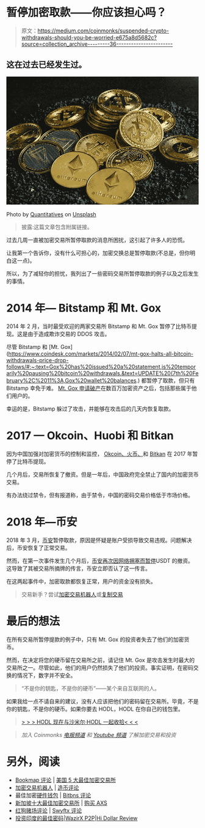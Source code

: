 # 暂停加密取款——你应该担心吗？

> 原文：<https://medium.com/coinmonks/suspended-crypto-withdrawals-should-you-be-worried-e675a8d5682c?source=collection_archive---------36----------------------->

## 这在过去已经发生过。

![](img/ae5f0d86a4525bfa973794fa744ba2a6.png)

Photo by [Quantitatives](https://unsplash.com/@quantitatives?utm_source=unsplash&utm_medium=referral&utm_content=creditCopyText) on [Unsplash](https://unsplash.com/s/photos/crypto?utm_source=unsplash&utm_medium=referral&utm_content=creditCopyText)

> 披露:这篇文章包含附属链接。

过去几周一直被加密交易所暂停取款的消息所困扰，这引起了许多人的恐慌。

让我第一个告诉你，没有什么可担心的，加密交换总是暂停取款(不总是，但你明白这一点)。

所以，为了减轻你的担忧，我列出了一些密码交易所暂停取款的例子以及之后发生的事情。

# 2014 年— Bitstamp 和 Mt. Gox

2014 年 2 月，当时最受欢迎的两家交易所 Bitstamp 和 Mt. Gox 暂停了比特币提现。这是由于造成欺诈交易的 DDOS 攻击。

尽管 Bitstamp 和 [Mt. Gox](https://www.coindesk.com/markets/2014/02/07/mt-gox-halts-all-bitcoin-withdrawals-price-drop-follows/#:~:text=Gox%20has%20issued%20a%20statement,is%20temporarily%20pausing%20bitcoin%20withdrawals.&text=UPDATE%20(7th%20February%2C%2011%3A,Gox%20wallet%20balances.) 都暂停了取款，但只有 Bitstamp 幸免于难。 [Mt. Gox 申请破产](https://www.bloomberg.com/news/articles/2021-10-20/mt-gox-trustee-says-creditor-reimbursement-plan-is-approved#:~:text=Tokyo%2Dbased%20Mt.,%2466%2C000%20registered%20Wednesday%20for%20Bitcoin.)在数百万加密资产之后，包括那些属于他们用户的。

幸运的是，Bitstamp 躲过了攻击，并能够在攻击后的几天内恢复取款。

# 2017 — Okcoin、Huobi 和 Bitkan

因为中国加强对加密货币的控制和监控， [Okcoin、火币、](https://www.reuters.com/article/us-china-bitcoin-idUSKBN15P0HE)和 [Bitkan](https://www.scmp.com/business/china-business/article/2110889/bitkan-suspends-over-counter-bitcoin-trading-services) 在 2017 年暂停了比特币提现。

几个月后，交易所恢复了撤资。但是一年后，中国政府完全禁止了国内的加密货币交易。

有办法绕过禁令，但有报道称，由于禁令，中国的密码交易价格低于市场价格。

# 2018 年—币安

2018 年 3 月，[币安](https://cryptonewsreview.com/binance-suspends-withdrawals-amidst-irregularities-trading-activity-bitcoin-drops/)暂停取款，原因是怀疑是账户受损导致交易违规。问题解决后，币安恢复了正常交易。

然而，在第一次事件发生几个月后，[币安再次因网络拥塞而暂停](https://www.coindesk.com/markets/2018/10/15/binance-pauses-tether-withdrawals-after-denying-delist-rumor/)USDT 的撤资。这导致了其被交易所摘牌的传言，币安立即否认了这一传言。

在这两起事件中，加密取款都恢复正常，用户的资金没有损失。

> 交易新手？尝试[加密交易机器人](/coinmonks/crypto-trading-bot-c2ffce8acb2a)或[复制交易](/coinmonks/top-10-crypto-copy-trading-platforms-for-beginners-d0c37c7d698c)

# 最后的想法

在所有交易所暂停提款的例子中，只有 Mt. Gox 的投资者失去了他们的加密货币。

然而，在决定将您的硬币留在交易所之前，请记住 Mt. Gox 是攻击发生时最大的交易所之一。尽管如此，他们的用户仍然损失了他们的投资。事实证明，在密码交换的情况下，数字并不安全。

> “不是你的钥匙，不是你的硬币”——某个来自互联网的人。

如果我给一点不请自来的建议，没有人应该把他们的密码留在交易所。毕竟，不是你的钥匙，不是你的硬币。如果你要去 HODL，HODL 在你自己的钱包里。

> [> > > HODL 现在与沙米尔·HODL 一起收拾< < <](https://shop.trezor.io/product/shamir-hodl-pack?offer_id=105&aff_id=31646)

> *加入 Coinmonks* [*电报频道*](https://t.me/coincodecap) *和* [*Youtube 频道*](https://www.youtube.com/c/coinmonks/videos) *了解加密交易和投资*

# 另外，阅读

*   [Bookmap 评论](https://coincodecap.com/bookmap-review-2021-best-trading-software) | [美国 5 大最佳加密交易所](https://coincodecap.com/crypto-exchange-usa)
*   [加密交易机器人](/coinmonks/crypto-trading-bot-c2ffce8acb2a) | [造币评论](https://coincodecap.com/coingate-review)
*   最佳加密[硬件钱包](/coinmonks/hardware-wallets-dfa1211730c6) | [Bitbns 评论](/coinmonks/bitbns-review-38256a07e161)
*   [新加坡十大最佳加密交易所](https://coincodecap.com/crypto-exchange-in-singapore) | [购买 AXS](https://coincodecap.com/buy-axs-token)
*   [红狗赌场评论](https://coincodecap.com/red-dog-casino-review) | [Swyftx 评论](https://coincodecap.com/swyftx-review)
*   [投资印度的最佳密码](https://coincodecap.com/best-crypto-to-invest-in-india-in-2021)|[WazirX P2P](https://coincodecap.com/wazirx-p2p)|[Hi Dollar Review](https://coincodecap.com/hi-dollar-review)